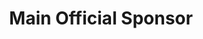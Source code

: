 ---
title: "Main Official Sponsor"
order: 1
bgColor: "#DD9426"
color: "#fff"
columns: 4
#id: "main-partner"
---